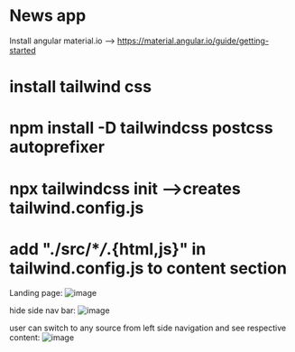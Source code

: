 # News app

Install angular material.io --> https://material.angular.io/guide/getting-started

# install tailwind css

# npm install -D tailwindcss postcss autoprefixer

# npx tailwindcss init -->creates tailwind.config.js

# add "./src/\*_/_.{html,js}" in tailwind.config.js to content section

Landing page:
![image](https://user-images.githubusercontent.com/107784718/228229750-e674ad4e-0830-4056-b9ff-2c63cb91995d.png)

hide side nav bar:
![image](https://user-images.githubusercontent.com/107784718/228229809-b14a5a92-6c22-4f58-9350-dc2b0e8853aa.png)

user can switch to any source from left side navigation and see respective content:
![image](https://user-images.githubusercontent.com/107784718/228230108-d423cbd2-1050-4e3e-a3bf-2a5c7721b2d1.png)

